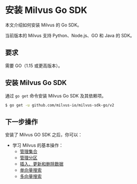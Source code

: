 # 安装 Milvus Go SDK

本文介绍如何安装 Milvus 的 Go SDK。

当前版本的 Milvus 支持 Python、Node.js、GO 和 Java 的 SDK。

## 要求

需要 GO（1.15 或更高版本）。

## 安装 Milvus Go SDK

通过 `go get` 命令安装 Milvus Go SDK 及其依赖项。

```bash
$ go get -u github.com/milvus-io/milvus-sdk-go/v2
```

## 下一步操作

安装了 Milvus GO SDK 之后，你可以：

- 学习 Milvus 的基本操作：
  - [管理集合](/userGuide/manage-collections.md)
  - [管理分区](/userGuide/manage-partitions.md)
  - [插入、更新和删除数据](/userGuide/insert-update-delete.md)
  - [单向量搜索](/userGuide/search-query-get/single-vector-search.md)
  - [多向量搜索](/userGuide/search-query-get/multi-vector-search.md)
